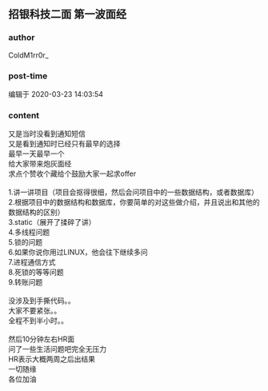 ## 招银科技二面 第一波面经
### author 
ColdM1rr0r_
### post-time 

编辑于  2020-03-23 14:03:54
### content 
<div class="post-topic-des nc-post-content">
 <div>
  又是当时没看到通知短信
 </div>
 <div>
  又是看到通知时已经只有最早的选择
 </div>
 <div>
  最早一天最早一个
 </div>
 <div>
  给大家带来炮灰面经
 </div>
 <div>
  求点个赞收个藏给个鼓励大家一起求offer
 </div>
 <div>
  <br/>
 </div>
 <div>
  1.讲一讲项目（项目会抠得很细，然后会问项目中的一些数据结构，或者数据库）
 </div>
 <div>
  2.根据项目中的数据结构和数据库，你要简单的对这些做介绍，并且说出和其他的数据结构的区别）
 </div>
 <div>
  3.static（展开了揉碎了讲）
 </div>
 <div>
  4.多线程问题
 </div>
 <div>
  5.锁的问题
 </div>
 <div>
  6.如果你说你用过LINUX，他会往下继续多问
 </div>
 <div>
  7.进程通信方式
 </div>
 <div>
  8.死锁的等等问题
 </div>
 <div>
  9.转账问题
 </div>
 <div>
  <br/>
 </div>
 <div>
  没涉及到手撕代码。。
 </div>
 <div>
  大家不要紧张。。
 </div>
 <div>
  全程不到半小时。。
 </div>
 <div>
  <br/>
 </div>
 <div>
  然后10分钟左右HR面
 </div>
 <div>
  问了一些生活问题吧完全无压力
 </div>
 <div>
  HR表示大概两周之后出结果
 </div>
 <div>
  一切随缘
 </div>
 <div>
  各位加油
 </div>
</div>

